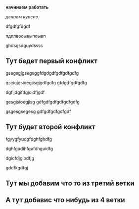 **начинаем работать**

*делаем курсив*

dfgdfgfdgdf

пдплвооывыпоывп

ghdsgsdguydssss

## Тут бедет первый конфликт 

gsegsgjgsegsggfdgdgdfgdfgdfgdfg

gseiojgsioegjisgjgdfgdfg   gfdgdfgdfgdfg

dgfijdgifdgjoidfjgdf

gesgjsioegjisg  gdfgdfgdfgdfgdfgdfg

gsgesgsegesg gdfgdfgdfgdfgdf
## Тут будет второй конфликт

fgyygfyudgfdghfghdfg

dghfgudihfgufdhguidfg

dgiofdjgiodfjg

gddfkgdfgj

## Тут мы добавим что то из третий ветки

## А тут добавис что нибудь из 4 ветки